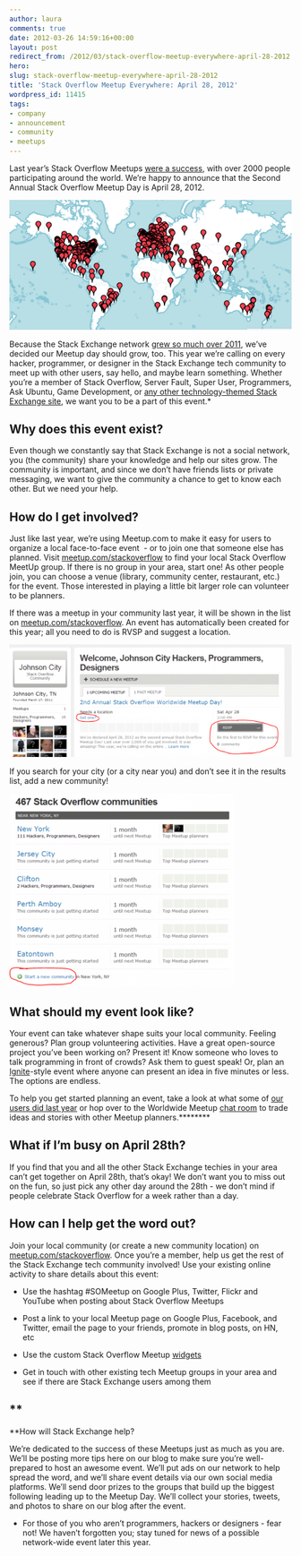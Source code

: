 ```yaml
---
author: laura
comments: true
date: 2012-03-26 14:59:16+00:00
layout: post
redirect_from: /2012/03/stack-overflow-meetup-everywhere-april-28-2012
hero: 
slug: stack-overflow-meetup-everywhere-april-28-2012
title: 'Stack Overflow Meetup Everywhere: April 28, 2012'
wordpress_id: 11415
tags:
- company
- announcement
- community
- meetups
---
```


Last year’s Stack Overflow Meetups [were a success](http://blog.stackoverflow.com/2011/04/stack-overflow-world-wide-meetups-success/), with over 2000 people participating around the world. We’re happy to announce that the Second Annual Stack Overflow Meetup Day is April 28, 2012.


[![2011 Meetup Locations](/images/wordpress/2011-Meetup-Map.png)](/images/wordpress/2011-Meetup-Map.png)


Because the Stack Exchange network [grew so much over 2011](http://blog.stackoverflow.com/2012/01/state-of-the-stack-2011-a-message-from-your-ceo-2/), we’ve decided our Meetup day should grow, too. This year we’re calling on every hacker, programmer, or designer in the Stack Exchange tech community to meet up with other users, say hello, and maybe learn something. Whether you’re a member of Stack Overflow, Server Fault, Super User, Programmers, Ask Ubuntu, Game Development, or [any other technology-themed Stack Exchange site](http://www.meetup.com/stackoverflow/days/), we want you to be a part of this event.*


## Why does this event exist?


Even though we constantly say that Stack Exchange is not a social network, you (the community) share your knowledge and help our sites grow. The community is important, and since we don’t have friends lists or private messaging, we want to give the community a chance to get to know each other. But we need your help.


## How do I get involved?


Just like last year, we’re using Meetup.com to make it easy for users to organize a local face-to-face event  - or to join one that someone else has planned. Visit [meetup.com/stackoverflow](http://www.meetup.com/stackoverflow/) to find your local Stack Overflow MeetUp group. If there is no group in your area, start one! As other people join, you can choose a venue (library, community center, restaurant, etc.) for the event. Those interested in playing a little bit larger role can volunteer to be planners.

If there was a meetup in your community last year, it will be shown in the list on [meetup.com/stackoverflow](http://meetup.com/stackoverflow). An event has automatically been created for this year; all you need to do is RVSP and suggest a location.


[![](/images/wordpress/existing_community-e1331924926860.png)](/images/wordpress/existing_community-e1331924926860.png)




If you search for your city (or a city near you) and don’t see it in the results list, add a new community!





[![](/images/wordpress/start_new_community-e1331925638679.png)](/images/wordpress/start_new_community-e1331925638679.png)





## What should my event look like?


Your event can take whatever shape suits your local community. Feeling generous? Plan group volunteering activities. Have a great open-source project you’ve been working on? Present it! Know someone who loves to talk programming in front of crowds? Ask them to guest speak! Or, plan an [Ignite](http://igniteshow.com/)-style event where anyone can present an idea in five minutes or less. The options are endless.

To help you get started planning an event, take a look at what some of [our users did last year](http://blog.stackoverflow.com/2011/03/attend-one-of-stack-overflows-250-world-wide-meetups-2/) or hop over to the Worldwide Meetup [chat room](http://chat.stackoverflow.com/rooms/632/worldwide-meetup-day) to trade ideas and stories with other Meetup planners.********


## What if I’m busy on April 28th?


If you find that you and all the other Stack Exchange techies in your area can’t get together on April 28th, that’s okay! We don’t want you to miss out on the fun, so just pick any other day around the 28th - we don’t mind if people celebrate Stack Overflow for a week rather than a day.


## How can I help get the word out?


Join your local community (or create a new community location) on [meetup.com/stackoverflow](http://meetup.com/stackoverflow). Once you’re a member, help us get the rest of the Stack Exchange tech community involved! Use your existing online activity to share details about this event:



	
  * Use the hashtag #SOMeetup on Google Plus, Twitter, Flickr and YouTube when posting about Stack Overflow Meetups

	
  * Post a link to your local Meetup page on Google Plus, Facebook, and Twitter, email the page to your friends, promote in blog posts, on HN, etc

	
  * Use the custom Stack Overflow Meetup [widgets](http://www.meetup.com/stackoverflow/widgets/)

	
  * Get in touch with other existing tech Meetup groups in your area and see if there are Stack Exchange users among them




## **
**How will Stack Exchange help?


We’re dedicated to the success of these Meetups just as much as you are. We’ll be posting more tips here on our blog to make sure you’re well-prepared to host an awesome event. We’ll put ads on our network to help spread the word, and we’ll share event details via our own social media platforms. We’ll send door prizes to the groups that build up the biggest following leading up to the Meetup Day. We’ll collect your stories, tweets, and photos to share on our blog after the event.



* For those of you who aren’t programmers, hackers or designers - fear not! We haven’t forgotten you; stay tuned for news of a possible network-wide event later this year. 
